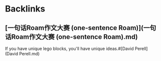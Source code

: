 
# Backlinks
## [一句话Roam作文大赛 (one-sentence Roam)](一句话Roam作文大赛 (one-sentence Roam).md)
If you have unique lego blocks, you'll have unique ideas.#[David Perell](David Perell.md)

